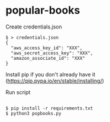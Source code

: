 # popular-books

Create credentials.json
```
$ > credentials.json
{
  "aws_access_key_id": "XXX",
  "aws_secret_access_key": "XXX",
  "amazon_associate_id": "XXX"
}
```

Install pip if you don't already have it (https://pip.pypa.io/en/stable/installing/)

Run script
```

$ pip install -r requirements.txt
$ python3 popbooks.py
```
